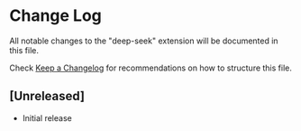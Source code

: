 # Change Log

All notable changes to the "deep-seek" extension will be documented in this file.

Check [Keep a Changelog](http://keepachangelog.com/) for recommendations on how to structure this file.

## [Unreleased]

- Initial release